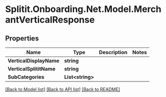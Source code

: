 # Splitit.Onboarding.Net.Model.MerchantVerticalResponse

## Properties

Name | Type | Description | Notes
------------ | ------------- | ------------- | -------------
**VerticalDisplayName** | **string** |  | 
**VerticalSplititName** | **string** |  | 
**SubCategories** | **List&lt;string&gt;** |  | 

[[Back to Model list]](../README.md#documentation-for-models) [[Back to API list]](../README.md#documentation-for-api-endpoints) [[Back to README]](../README.md)

